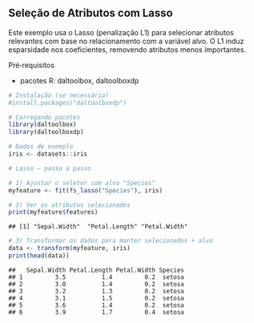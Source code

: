 ## Seleção de Atributos com Lasso

Este exemplo usa o Lasso (penalização L1) para selecionar atributos relevantes com base no relacionamento com a variável alvo. O L1 induz esparsidade nos coeficientes, removendo atributos menos importantes.

Pré‑requisitos
- pacotes R: daltoolbox, daltoolboxdp


``` r
# Instalação (se necessário)
#install.packages("daltoolboxdp")
```


``` r
# Carregando pacotes
library(daltoolbox)
library(daltoolboxdp)
```



``` r
# Dados de exemplo
iris <- datasets::iris
```


``` r
# Lasso — passo a passo

# 1) Ajustar o seletor com alvo "Species"
myfeature <- fit(fs_lasso("Species"), iris)

# 2) Ver os atributos selecionados
print(myfeature$features)
```

```
## [1] "Sepal.Width"  "Petal.Length" "Petal.Width"
```

``` r
# 3) Transformar os dados para manter selecionados + alvo
data <- transform(myfeature, iris)
print(head(data))
```

```
##   Sepal.Width Petal.Length Petal.Width Species
## 1         3.5          1.4         0.2  setosa
## 2         3.0          1.4         0.2  setosa
## 3         3.2          1.3         0.2  setosa
## 4         3.1          1.5         0.2  setosa
## 5         3.6          1.4         0.2  setosa
## 6         3.9          1.7         0.4  setosa
```

